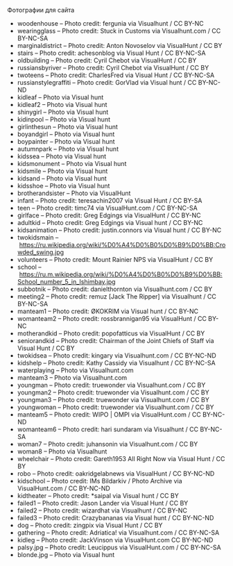 Фотографии для сайта
* woodenhouse – Photo credit: fergunia via Visualhunt /  CC BY-NC
* wearingglass – Photo credit: Stuck in Customs via Visualhunt.com /  CC BY-NC-SA
* marginaldistrict – Photo credit: Anton Novoselov via VisualHunt /  CC BY
* stairs – Photo credit: achesonblog via Visual Hunt /  CC BY-NC-SA
* oldbuilding – Photo credit: Cyril Chebot via VisualHunt /  CC BY
* russiansbyriver – Photo credit: Cyril Chebot via VisualHunt /  CC BY
* twoteens – Photo credit: CharlesFred via Visual Hunt /  CC BY-NC-SA
* russianstylegraffiti – Photo credit: GorVlad via Visual hunt /  CC BY-NC-ND
* kidleaf – Photo via Visual hunt
* kidleaf2 – Photo via Visual hunt
* shinygirl – Photo via Visual hunt
* kidinpool – Photo via Visual hunt
* girlinthesun – Photo via Visual hunt
* boyandgirl – Photo via Visual hunt
* boypainter – Photo via Visual hunt
* autumnpark – Photo via Visual hunt
* kidssea – Photo via Visual hunt
* kidsmonument – Photo via Visual hunt
* kidsmile – Photo via Visual hunt
* kidsand – Photo via Visual hunt
* kidsshoe – Photo via Visual hunt
* brotherandsister – Photo via VisualHunt
* infant – Photo credit: teresachin2007 via Visual Hunt /  CC BY-SA
* teen – Photo credit: timc74 via VisualHunt.com /  CC BY-NC-SA
* girlface – Photo credit: Greg Edgings via VisualHunt /  CC BY-NC
* adultkid – Photo credit: Greg Edgings via Visual hunt /  CC BY-NC
* kidsanimation – Photo credit: justin.connors via Visual hunt /  CC BY-NC
* twokidsmain – https://ru.wikipedia.org/wiki/%D0%A4%D0%B0%D0%B9%D0%BB:Crowded_swing.jpg
* volunteers – Photo credit: Mount Rainier NPS via VisualHunt /  CC BY
* school – https://ru.m.wikipedia.org/wiki/%D0%A4%D0%B0%D0%B9%D0%BB:School_number_5_in_Ishimbay.jpg
* subbotnik – Photo credit: danielthornton via Visualhunt.com /  CC BY
* meeting2 – Photo credit: remuz [Jack The Ripper] via Visualhunt /  CC BY-NC-SA
* manteam1 – Photo credit: ØKOKRIM via Visual hunt /  CC BY-NC
* womanteam2 – Photo credit: rossbrannigan95 via VisualHunt /  CC BY-NC
* motherandkid – Photo credit: popofatticus via VisualHunt /  CC BY
* seniorandkid – Photo credit: Chairman of the Joint Chiefs of Staff via Visual Hunt /  CC BY
* twokidsea – Photo credit: kingary via Visualhunt.com /  CC BY-NC-ND
* kidshelp – Photo credit: Kathy Cassidy via Visualhunt /  CC BY-NC-SA
* waterplaying – Photo via Visualhunt.com
* manteam3 – Photo via Visualhunt.com
* youngman – Photo credit: truewonder via Visualhunt.com /  CC BY
* youngman2 – Photo credit: truewonder via Visualhunt.com /  CC BY
* youngman3 – Photo credit: truewonder via Visualhunt.com /  CC BY
* youngwoman – Photo credit: truewonder via Visualhunt.com /  CC BY
* manteam5 – Photo credit: WIPO | OMPI via VisualHunt.com /  CC BY-NC-ND
* womanteam6 – Photo credit: hari sundaram via Visualhunt /  CC BY-NC-SA
* woman7 – Photo credit: juhansonin via Visualhunt.com /  CC BY
* woman8 – Photo via Visualhunt
* wheelchair – Photo credit: Gareth1953 All Right Now via Visual Hunt /  CC BY
* robo – Photo credit: oakridgelabnews via VisualHunt /  CC BY-NC-ND
* kidschool – Photo credit: IMs Bildarkiv / Photo Archive via VisualHunt.com /  CC BY-NC-ND
* kidtheater – Photo credit: *saipal via Visual hunt /  CC BY
* failed1 – Photo credit: Jason Lander via Visual Hunt /  CC BY
* failed2 – Photo credit: wizardhat via Visualhunt /  CC BY-NC
* failed3 – Photo credit: Crazybananas via Visual hunt /  CC BY-NC-ND
* dog – Photo credit: zingpix via Visual Hunt /  CC BY
* gathering – Photo credit: Adriatica! via Visualhunt.com /  CC BY-NC-SA
* kidleg – Photo credit: JackVinson via VisualHunt.com   CC BY-NC-ND
* palsy.jpg – Photo credit: Leucippus via VisualHunt.com /  CC BY-NC-SA
* blonde.jpg – Photo via Visual hunt























